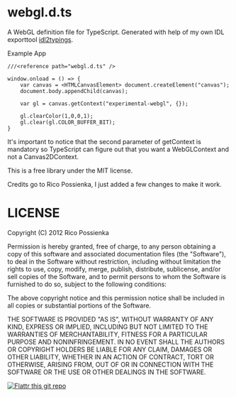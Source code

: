 webgl.d.ts
==========

A WebGL definition file for TypeScript. Generated with help of my own IDL exporttool [idl2typings](https://github.com/RicoP/idl2typings).

Example App


	///<reference path="webgl.d.ts" />

	window.onload = () => { 
		var canvas = <HTMLCanvasElement> document.createElement("canvas"); 
		document.body.appendChild(canvas); 

		var gl = canvas.getContext("experimental-webgl", {}); 

		gl.clearColor(1,0,0,1);
		gl.clear(gl.COLOR_BUFFER_BIT); 
	}


It's important to notice that the second parameter of getContext is mandatory so TypeScript can figure out that you want a WebGLContext and not a Canvas2DContext. 

This is a free library under the MIT license.

Credits go to Rico Possienka, I just added a few changes to make it work.

LICENSE
=======
Copyright (C) 2012 Rico Possienka 

Permission is hereby granted, free of charge, to any person obtaining a copy of this software and associated documentation files (the "Software"), to deal in the Software without restriction, including without limitation the rights to use, copy, modify, merge, publish, distribute, sublicense, and/or sell copies of the Software, and to permit persons to whom the Software is furnished to do so, subject to the following conditions:

The above copyright notice and this permission notice shall be included in all copies or substantial portions of the Software.

THE SOFTWARE IS PROVIDED "AS IS", WITHOUT WARRANTY OF ANY KIND, EXPRESS OR IMPLIED, INCLUDING BUT NOT LIMITED TO THE WARRANTIES OF MERCHANTABILITY, FITNESS FOR A PARTICULAR PURPOSE AND NONINFRINGEMENT. IN NO EVENT SHALL THE AUTHORS OR COPYRIGHT HOLDERS BE LIABLE FOR ANY CLAIM, DAMAGES OR OTHER LIABILITY, WHETHER IN AN ACTION OF CONTRACT, TORT OR OTHERWISE, ARISING FROM, OUT OF OR IN CONNECTION WITH THE SOFTWARE OR THE USE OR OTHER DEALINGS IN THE SOFTWARE.


[![Flattr this git repo](http://api.flattr.com/button/flattr-badge-large.png)](https://flattr.com/submit/auto?user_id=RicoTweet&url=https://github.com/RicoP/webgl.d.ts&title=webgl.d.ts&language=&tags=github&category=software)